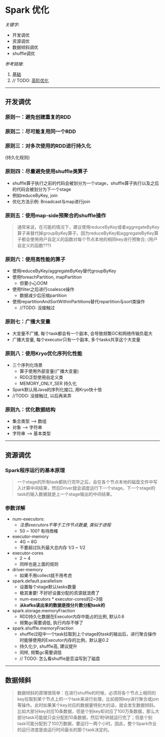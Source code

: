 # Spark 优化

*关键字*: 
- 开发调优
- 资源调优
- 数据倾斜调优
- shuffle调优

*参考链接*:
1. [基础](https://tech.meituan.com/2016/04/29/spark-tuning-basic.html)
2. // TODO: [高阶优化](https://tech.meituan.com/2016/05/12/spark-tuning-pro.html)

<hr>

## 开发调优

### 原则一：避免创建重复的RDD

### 原则二：尽可能复用同一个RDD

### 原则三：对多次使用的RDD进行持久化

(持久化规则)

### 原则四：尽量避免使用shuffle类算子

- shuffle算子执行之前的代码会被划分为一个stage，shuffle算子执行以及之后的代码会被划分为下一个stage
- 例如reduceByKey, join
- 优化方法示例: Broadcast与map进行join

### 原则五：使用map-side预聚合的shuffle操作

> 通常来说，在可能的情况下，建议使用reduceByKey或者aggregateByKey算子来替代掉groupByKey算子。因为reduceByKey和aggregateByKey算子都会使用用户自定义的函数对每个节点本地的相同key进行预聚合; (用户自定义的函数???)

### 原则六：使用高性能的算子

- 使用reduceByKey/aggregateByKey替代groupByKey
- 使用foreachPartition, mapPartition
  - 但要小心OOM
- 使用filter之后进行coalesce操作
  - 数据减少后压缩partition
- 使用repartitionAndSortWithinPartitions替代repartition与sort类操作
  - //TODO: 没接触过

### 原则七：广播大变量

- 大变量不广播, 每个task都会有一个副本, 会导致频繁GC和网络传输负载大
- 广播大变量, 每个executor只有一个副本, 多个tasks共享这个大变量

### 原则八：使用Kryo优化序列化性能

- 三个序列化场景
  - 算子使用外部变量(广播大变量)
  - RDD泛型使用自定义类
  - MEMORY_ONLY_SER 持久化
- Spark默认用Java的序列化接口, 用Kryo快十倍
- //TODO: 没接触过, 以后再来弄

### 原则九：优化数据结构

- 集合类型 --> 数组
- 对象 --> 字符串
- 字符串 --> 基本类型

<hr>

## 资源调优

### Spark程序运行的基本原理

> 一个stage的所有task都执行完毕之后，会在各个节点本地的磁盘文件中写入计算中间结果，然后Driver就会调度运行下一个stage。下一个stage的task的输入数据就是上一个stage输出的中间结果。

### 参数详解

- num-executors: 
  - *注意executors不等于工作节点数量, 类似于进程*
  - 50 ~ 100? 有待商榷
- executor-memory
  - 4G ~ 8G
  - 不要超过队列最大总内存 1/3 ~ 1/2
- executor-cores
  - 2 ~ 4
  - 同样也是上面的规则
- driver-memory
  - 如果不用collect就不用考虑
- spark.default.parallelism
  - 设置每个stage默认tasks数量
  - 极其重要! 不好好设置分配的资源就浪费了
  - num-executors * executor-cores的2~3倍
  - **从kafka读出来的数据是按分片数分配task的**
- spark.storage.memoryFraction
  - RDD持久化数据在Executor内存中能占的比例, 默认0.6
  - 频繁gc需要调低, 执行内存不够了
- spark.shuffle.memoryFraction
  - shuffle过程中一个task拉取到上个stage的task的输出后，进行聚合操作时能够使用的Executor内存的比例，默认是0.2
  - 持久化少, shuffle高, 建议提升
  - 同样, 频繁gc需要调低
  - // TODO: 怎么看shuffle是否溢写到了磁盘

<hr>

## 数据倾斜

> 数据倾斜的原理很简单：在进行shuffle的时候，必须将各个节点上相同的key拉取到某个节点上的一个task来进行处理，比如按照key进行聚合或join等操作。此时如果某个key对应的数据量特别大的话，就会发生数据倾斜。比如大部分key对应10条数据，但是个别key却对应了100万条数据，那么大部分task可能就只会分配到10条数据，然后1秒钟就运行完了；但是个别task可能分配到了100万数据，要运行一两个小时。因此，整个Spark作业的运行进度是由运行时间最长的那个task决定的。